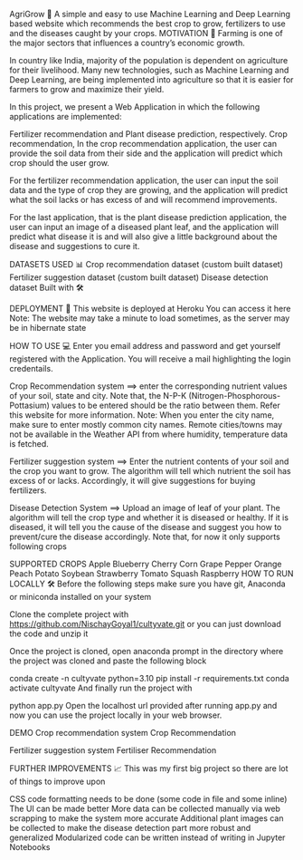 AgriGrow 🌿
A simple and easy to use Machine Learning and Deep Learning based website which recommends the best crop to grow, fertilizers to use and the diseases caught by your crops.
MOTIVATION 💪
Farming is one of the major sectors that influences a country’s economic growth.

In country like India, majority of the population is dependent on agriculture for their livelihood. Many new technologies, such as Machine Learning and Deep Learning, are being implemented into agriculture so that it is easier for farmers to grow and maximize their yield.

In this project, we present a Web Application in which the following applications are implemented:

Fertilizer recommendation and
Plant disease prediction, respectively.
Crop recommendation,
In the crop recommendation application, the user can provide the soil data from their side and the application will predict which crop should the user grow.

For the fertilizer recommendation application, the user can input the soil data and the type of crop they are growing, and the application will predict what the soil lacks or has excess of and will recommend improvements.

For the last application, that is the plant disease prediction application, the user can input an image of a diseased plant leaf, and the application will predict what disease it is and will also give a little background about the disease and suggestions to cure it.

DATASETS USED 📊
Crop recommendation dataset (custom built dataset)
Fertilizer suggestion dataset (custom built dataset)
Disease detection dataset
Built with 🛠️
       

    

DEPLOYMENT 🚀
This website is deployed at Heroku You can access it here
Note: The website may take a minute to load sometimes, as the server may be in hibernate state

HOW TO USE 💻
Enter you email address and password and get yourself registered with the Application. You will receive a mail highlighting the login credentails.

Crop Recommendation system ==> enter the corresponding nutrient values of your soil, state and city. Note that, the N-P-K (Nitrogen-Phosphorous-Pottasium) values to be entered should be the ratio between them. Refer this website for more information. Note: When you enter the city name, make sure to enter mostly common city names. Remote cities/towns may not be available in the Weather API from where humidity, temperature data is fetched.

Fertilizer suggestion system ==> Enter the nutrient contents of your soil and the crop you want to grow. The algorithm will tell which nutrient the soil has excess of or lacks. Accordingly, it will give suggestions for buying fertilizers.

Disease Detection System ==> Upload an image of leaf of your plant. The algorithm will tell the crop type and whether it is diseased or healthy. If it is diseased, it will tell you the cause of the disease and suggest you how to prevent/cure the disease accordingly. Note that, for now it only supports following crops

SUPPORTED CROPS
Apple
Blueberry
Cherry
Corn
Grape
Pepper
Orange
Peach
Potato
Soybean
Strawberry
Tomato
Squash
Raspberry
HOW TO RUN LOCALLY 🛠️
Before the following steps make sure you have git, Anaconda or miniconda installed on your system

Clone the complete project with https://github.com/NischayGoyal1/cultyvate.git or you can just download the code and unzip it

Once the project is cloned, open anaconda prompt in the directory where the project was cloned and paste the following block

conda create -n cultyvate python=3.10
pip install -r requirements.txt
conda activate cultyvate
And finally run the project with

python app.py
Open the localhost url provided after running app.py and now you can use the project locally in your web browser.

DEMO
Crop recommendation system
Crop Recommendation

Fertilizer suggestion system
Fertiliser Recommendation

FURTHER IMPROVEMENTS 📈
This was my first big project so there are lot of things to improve upon

CSS code formatting needs to be done (some code in file and some inline)
The UI can be made better
More data can be collected manually via web scrapping to make the system more accurate
Additional plant images can be collected to make the disease detection part more robust and generalized
Modularized code can be written instead of writing in Jupyter Notebooks
